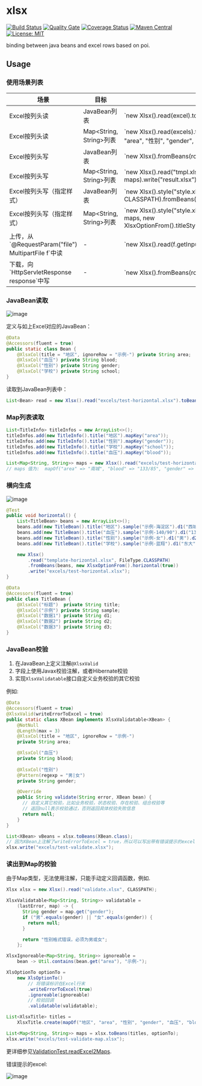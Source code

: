# xlsx

[![Build Status](https://travis-ci.org/gobars/xlsx.svg?branch=master)](https://travis-ci.org/gobars/xlsx)
[![Quality Gate](https://sonarcloud.io/api/project_badges/measure?project=com.github.gobars%3Axlsx&metric=alert_status)](https://sonarcloud.io/dashboard/index/com.github.gobars%3Axlsx)
[![Coverage Status](https://coveralls.io/repos/github/gobars/xlsx/badge.svg?branch=master)](https://coveralls.io/github/gobars/xlsx?branch=master)
[![Maven Central](https://maven-badges.herokuapp.com/maven-central/com.github.gobars/xlsx/badge.svg?style=flat-square)](https://maven-badges.herokuapp.com/maven-central/com.github.gobars/xlsx/)
[![License: MIT](https://img.shields.io/badge/License-MIT-yellow.svg)](https://opensource.org/licenses/MIT)

binding between java beans and excel rows based on poi.

## Usage

### 使用场景列表

| 场景                                                             | 目标                    | API示例                                                                                                                                                         |
|----------------------------------------------------------------|-----------------------|---------------------------------------------------------------------------------------------------------------------------------------------------------------|
| Excel按列头读                                                     | JavaBean列表            | \`new Xlsx\(\)\.read\(excel\)\.toBeans\(RowBean\.class\)`                                                                                                     |
| Excel按列头读                                                     | Map<String, String>列表 | \`new Xlsx\(\)\.read\(excels\)\.toBeans\(XlsxTitle\.create\(mapOf\("地区", "area", "性别", "gender", "血压", "blood"\)\)\)`                                         |
| Excel按列头写                                                     | JavaBean列表            | \`new Xlsx\(\)\.fromBeans\(rows\)\.write\(excel\)`                                                                                                            |
| Excel按列头写                                                     | Map<String, String>列表 | \`new Xlsx\(\)\.read\("tmpl\.xlsx", CLASSPATH\)\.fromBeans\(titles, maps\)\.write\("result\.xlsx"\)`                                                          |
| Excel按列头写（指定样式）                                          | JavaBean列表            | \`new Xlsx\(\)\.style\("style\.xlsx", CLASSPATH\)\.fromBeans\(rows\)\.write\(excel\)`                                                                         |
| Excel按列头写（指定样式）                                        | Map<String, String>列表 | \`new Xlsx\(\)\.style\("style\.xlsx", CLASSPATH\)\.fromBeans\(titles, maps, new XlsxOptionFrom\(\)\.titleStyle\("A1"\)\.dataStyle\("A2"\)\)\.write\(excels\)` |
| 上传，从\`@RequestParam\("file"\) MultipartFile f`中读 | \-                    | \`new Xlsx\(\)\.read\(f\.getInputStream\(\)\)\.\.\.`                                                                                                          |
| 下载，向\`HttpServletResponse response`中写                 | \-                    | \`new Xlsx\(\)\.fromBeans\(rows\)\.write\("下载\.xlsx", response\)`                                                                                             |


### JavaBean读取

![image](https://user-images.githubusercontent.com/1940588/85396427-51265a80-b584-11ea-8ddf-c6bf39c5ed2b.png)

定义与如上Excel对应的JavaBean：

```java
@Data
@Accessors(fluent = true)
public static class Bean {
    @XlsxCol(title = "地区", ignoreRow = "示例-") private String area;
    @XlsxCol("血压") private String blood;
    @XlsxCol("性别") private String gender;
    @XlsxCol("学校") private String school;
}
```

读取到JavaBean列表中：

```java
List<Bean> read = new Xlsx().read("excels/test-horizontal.xlsx").toBeans(Bean.class);
```

### Map列表读取

```java
List<TitleInfo> titleInfos = new ArrayList<>();
titleInfos.add(new TitleInfo().title("地区").mapKey("area"));
titleInfos.add(new TitleInfo().title("性别").mapKey("gender"));
titleInfos.add(new TitleInfo().title("学校").mapKey("school"));
titleInfos.add(new TitleInfo().title("血压").mapKey("blood"));

List<Map<String, String>> maps = new Xlsx().read("excels/test-horizontal.xlsx").toBeans(titleInfos);
// maps 值为:  mapOf("area" => "南城", "blood" => "133/85", "gender" => "未知", "school" => "北大"));
```

### 横向生成

![image](https://user-images.githubusercontent.com/1940588/85288833-f8de5280-b4c8-11ea-80e1-8526ea61e58b.png)

```java
@Test
public void horizontal() {
    List<TitleBean> beans = new ArrayList<>();
    beans.add(new TitleBean().title("地区").sample("示例-海淀区").d1("西城").d2("东城").d3("南城"));
    beans.add(new TitleBean().title("血压").sample("示例-140/90").d1("135/90").d2("140/95").d3("133/85"));
    beans.add(new TitleBean().title("性别").sample("示例-女").d1("男").d2("女").d3("未知"));
    beans.add(new TitleBean().title("学校").sample("示例-蓝翔").d1("东大").d2("西大").d3("北大"));

    new Xlsx()
        .read("template-horizontal.xlsx", FileType.CLASSPATH)
        .fromBeans(beans, new XlsxOptionFrom().horizontal(true))
        .write("excels/test-horizontal.xlsx");
}

@Data
@Accessors(fluent = true)
public class TitleBean {
    @XlsxCol("标题")  private String title;
    @XlsxCol("示例") private String sample;
    @XlsxCol("数据1") private String d1;
    @XlsxCol("数据2") private String d2;
    @XlsxCol("数据3") private String d3;
}
```

### JavaBean校验

1. 在JavaBean上定义注解`@XlsxValid`
1. 字段上使用Javax校验注解，或者Hibernate校验
1. 实现`XlsxValidatable`接口自定义业务校验的其它校验

例如:

```java
@Data
@Accessors(fluent = true)
@XlsxValid(writeErrorToExcel = true)
public static class XBean implements XlsxValidatable<XBean> {
    @NotNull
    @Length(max = 3)
    @XlsxCol(title = "地区", ignoreRow = "示例-")
    private String area;

    @XlsxCol("血压")
    private String blood;
    
    @XlsxCol("性别")
    @Pattern(regexp = "男|女")
    private String gender;

    @Override
    public String validate(String error, XBean bean) {
      // 自定义其它校验，比如业务校验，状态校验、存在校验、组合校验等
      // 返回null表示校验通过，否则返回具体校验失败信息
      return null;
    }
}
```

```java
List<XBean> vBeans = xlsx.toBeans(XBean.class);
// 因为XBean上注解了writeErrorToExcel = true，所以可以写出带有错误提示的excel
xlsx.write("excels/test-validate.xlsx"); 
```

### 读出到Map的校验

由于Map类型，无法使用注解，只能手动定义回调函数，例如.

```java
Xlsx xlsx = new Xlsx().read("validate.xlsx", CLASSPATH);

XlsxValidatable<Map<String, String>> validatable =
    (lastError, map) -> {
      String gender = map.get("gender");
      if ("男".equals(gender) || "女".equals(gender)) {
        return null;
      }

      return "性别格式错误，必须为男或女";
    };

XlsxIgnoreable<Map<String, String>> ignoreable =
    bean -> Util.contains(bean.get("area"), "示例-");

XlsOptionTo optionTo =
    new XlsOptionTo()
        // 将错误标识在Excel行末
        .writeErrorToExcel(true)
        .ignoreable(ignoreable)
        // 校验回调
        .validatable(validatable);

List<XlsxTitle> titles =
    XlsxTitle.create(mapOf("地区", "area", "性别", "gender", "血压", "blood"));

List<Map<String, String>> maps = xlsx.toBeans(titles, optionTo);
xlsx.write("excels/test-validate-map.xlsx");
```

更详细参见[ValidationTest.readExcel2Maps](src/test/java/com/github/gobars/xlsx/ValidateTest.java).

错误提示的excel:

![image](https://user-images.githubusercontent.com/1940588/85397426-1b827100-b586-11ea-9c59-cfa7c140078b.png)
